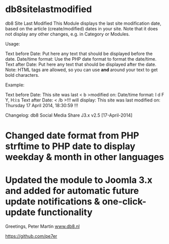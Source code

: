 db8sitelastmodified
===================

db8 Site Last Modified
This Module displays the last site modification date, based on the article (create/modified) dates in your site. Note that it does not display any other changes, e.g. in Category or Modules.

Usage:

Text before Date: Put here any text that should be displayed before the date.
Date/time format: Use the PHP date format to format the date/time.
Text after Date: Put here any text that should be displayed after the date.
Note: HTML tags are allowed, so you can use <b> and </b> around your text to get bold characters.

Example:

Text before Date: This site was last < b >modified on:
Date/time format: l d F Y, H:i:s
Text after Date: < /b >!!!
will display:
This site was last modified on: Thursday 17 April 2014, 18:30:59 !!!

Changelog:
db8 Social Media Share J3.x v2.5 [17-April-2014]
# Changed date format from PHP strftime to PHP date to display weekday & month in other languages
# Updated the module to Joomla 3.x and added <updateserver> for automatic future update notifications & one-click-update functionality


Greetings, Peter Martin www.db8.nl

https://github.com/pe7er


